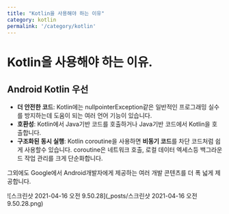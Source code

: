 ```yaml
---
title: "Kotlin을 사용해야 하는 이유"
category: kotlin
permalink: '/category/kotlin'
---
```


# Kotlin을 사용해야 하는 이유.



## Android Kotlin 우선

- **더 안전한 코드**: Kotlin에는 nullpointerException같은 일반적인 프로그래밍 실수를 방지하는데 도움이 되는 여러 언어 기능이 있습니다.
- **호환성**: Kotlin에서 Java기반 코드를 호출하거나 Java기반 코드에서 Kotlin을 호출합니다. 
- **구조화된 동시 실행**: Kotlin coroutine을 사용하면 **비동기 코드**를 차단 코드처럼 쉽게 사용할수 있습니다. coroutine은 네트워크 호출, 로컬 데이터 엑세스등 백그라운드 작업 관리를 크게 단순화합니다.

그외에도 Google에서 Android개발자에게 제공하는 여러 개발 콘텐츠를 더 폭 넓게 제공합니다.


![스크린샷 2021-04-16 오전 9.50.28](_posts/스크린샷 2021-04-16 오전 9.50.28.png)

